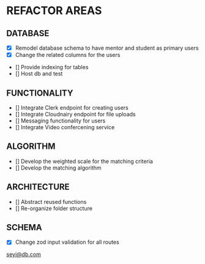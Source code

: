# REFACTOR AREAS

## DATABASE

- [x] Remodel database schema to have mentor and student as primary users
- [x] Change the related columns for the users
- [] Provide indexing for tables
- [] Host db and test

## FUNCTIONALITY

- [] Integrate Clerk endpoint for creating users
- [] Integrate Cloudnairy endpoint for file uploads
- [] Messaging functionality for users
- [] Integrate Video confercening service

## ALGORITHM

- [] Develop the weighted scale for the matching criteria
- [] Develop the matching algorithm

## ARCHITECTURE

- [] Abstract reused functions
- [] Re-organize folder structure

## SCHEMA

- [x] Change zod input validation for all routes

seyi@db.com

